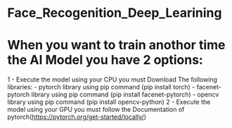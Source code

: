 # Face_Recogenition_Deep_Learining
# When you want to train anothor time the AI Model you have 2 options:
1 - Execute the model using your CPU you must Download The following libraries: 
      - pytorch library using pip command (pip install torch)
      - facenet-pytorch library using pip command (pip install facenet-pytorch)
      - opencv library using pip command (pip install opencv-python)
2 - Execute the model using your GPU you must follow the Documentation of pytorch(https://pytorch.org/get-started/locally/)
